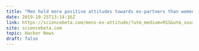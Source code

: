 ```yaml
---
title: "Men hold more positive attitudes towards ex-partners than women do"
date: 2019-10-25T13:14:16Z
link: https://sciencebeta.com/mens-ex-attitude/?utm_medium=RSS&utm_source=hune
site: sciencebeta.com
topic: Hacker News
draft: false
---
```

